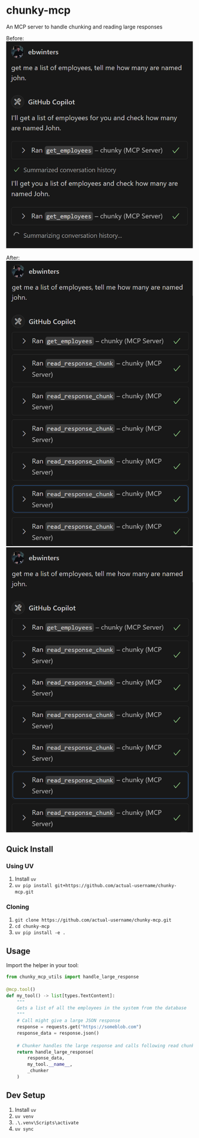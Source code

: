 # chunky-mcp
An MCP server to handle chunking and reading large responses

Before:
![before](images/before.png)

After:
![after](images/after1.png)![](images/after1.png)

## Quick Install
### Using UV
1. Install `uv`
2. `uv pip install git+https://github.com/actual-username/chunky-mcp.git`

### Cloning 
1. `git clone https://github.com/actual-username/chunky-mcp.git`
2. `cd chunky-mcp`
3. `uv pip install -e .`

## Usage

Import the helper in your tool:

```python
from chunky_mcp_utils import handle_large_response

@mcp.tool()
def my_tool() -> list[types.TextContent]:
    """
    Gets a list of all the employees in the system from the database
    """
    # Call might give a large JSON response
    response = requests.get("https://someblob.com")
    response_data = response.json()
    
    # Chunker handles the large response and calls following read chunk tools
    return handle_large_response(
        response_data,
        my_tool.__name__,
        _chunker
    )
```


## Dev Setup
1. Install `uv`
2. `uv venv`
3. `.\.venv\Scripts\activate`
4. `uv sync`